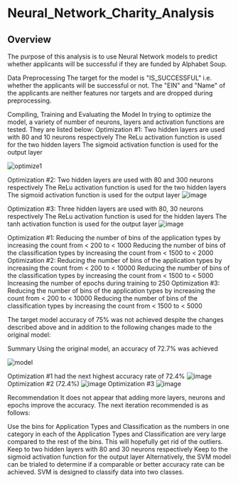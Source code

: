# Neural_Network_Charity_Analysis

## Overview
The purpose of this analysis is to use Neural Network models to predict whether applicants will be successful if they are funded by Alphabet Soup.

Data Preprocessing
The target for the model is "IS_SUCCESSFUL" i.e. whether the applicants will be successful or not.
The "EIN" and "Name" of the applicants are neither features nor targets and are dropped during preprocessing.


Compiling, Training and Evaluating the Model
In trying to optimize the model, a variety of number of neurons, layers and activation functions are tested. They are listed below:
Optimization #1:
Two hidden layers are used with 80 and 10 neurons respectively
The ReLu activation function is used for the two hidden layers
The sigmoid activation function is used for the output layer

![optimize1](https://user-images.githubusercontent.com/91210001/153321678-3612eb9e-1e0c-4bee-92f0-07574927543e.PNG)

Optimization #2:
Two hidden layers are used with 80 and 300 neurons respectively
The ReLu activation function is used for the two hidden layers
The sigmoid activation function is used for the output layer
![image](https://user-images.githubusercontent.com/91210001/153437416-4a5263a6-87b1-4b52-a8f9-d935e30a1937.png)


Optimization #3:
Three hidden layers are used with 80, 30 neurons respectively
The ReLu activation function is used for the hidden layers
The tanh activation function is used for the output layer
![image](https://user-images.githubusercontent.com/91210001/153437576-e4cfc85d-4096-46aa-ba28-f72cfcd44a81.png)

Optimization #1:
Reducing the number of bins of the application types by increasing the count from < 200 to < 1000
Reducing the number of bins of the classification types by increasing the count from < 1500 to < 2000
Optimization #2:
Reducing the number of bins of the application types by increasing the count from < 200 to < 10000
Reducing the number of bins of the classification types by increasing the count from < 1500 to < 5000
Increasing the number of epochs during training to 250
Optimization #3:
Reducing the number of bins of the application types by increasing the count from < 200 to < 10000
Reducing the number of bins of the classification types by increasing the count from < 1500 to < 5000

The target model accuracy of 75% was not achieved despite the changes described above and in addition to the following changes made to the original model:

Summary
Using the original model, an accuracy of 72.7% was achieved


![model](https://user-images.githubusercontent.com/91210001/153322007-c3566b3f-dc7b-4213-92a6-8aae0535b876.PNG)

Optimization #1 had the next highest accuracy rate of 72.4% 
![image](https://user-images.githubusercontent.com/91210001/153436839-1f15a8c0-3f1f-4074-a329-b635b7ed7b37.png)
Optimization #2 (72.4%)
![image](https://user-images.githubusercontent.com/91210001/153438096-126d0dd6-1602-4038-ad5e-dc5f395e1079.png)
Optimization #3 
![image](https://user-images.githubusercontent.com/91210001/153439175-67fd79e1-ef27-41f5-8460-5a33a249f1a4.png)

Recommendation
It does not appear that adding more layers, neurons and epochs improve the accuracy. The next iteration recommended is as follows:

Use the bins for Application Types and Classification as the numbers in one category in each of the Application Types and Classification are very large compared to the rest of the bins. This will hopefully get rid of the outliers.
Keep to two hidden layers with 80 and 30 neurons respectively 
Keep to the sigmoid activation function for the output layer 
Alternatively, the SVM model can be trialed to determine if a comparable or better accuracy rate can be achieved. SVM is designed to classify data into two classes. 
